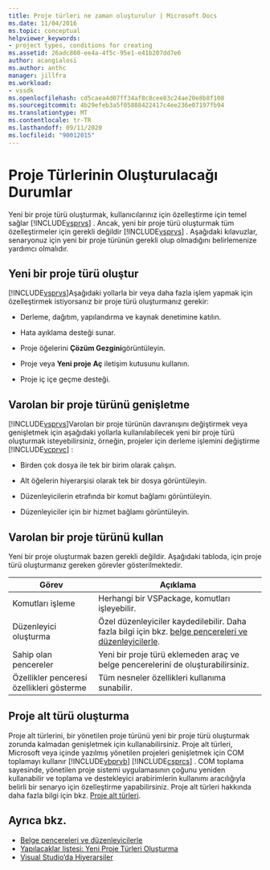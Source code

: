 ```yaml
---
title: Proje türleri ne zaman oluşturulur | Microsoft Docs
ms.date: 11/04/2016
ms.topic: conceptual
helpviewer_keywords:
- project types, conditions for creating
ms.assetid: 26adc860-ee4a-4f5c-95e1-e41b207dd7e6
author: acangialosi
ms.author: anthc
manager: jillfra
ms.workload:
- vssdk
ms.openlocfilehash: cd5caea4d07ff34af8c8cee83c24ae20e8b8f108
ms.sourcegitcommit: 4b29efeb3a5f05888422417c4ee236e07197fb94
ms.translationtype: MT
ms.contentlocale: tr-TR
ms.lasthandoff: 09/11/2020
ms.locfileid: "90012015"
---
```

# <a name="when-to-create-project-types"></a>Proje Türlerinin Oluşturulacağı Durumlar
Yeni bir proje türü oluşturmak, kullanıcılarınız için özelleştirme için temel sağlar [!INCLUDE[vsprvs](../../code-quality/includes/vsprvs_md.md)] . Ancak, yeni bir proje türü oluşturmak tüm özelleştirmeler için gerekli değildir [!INCLUDE[vsprvs](../../code-quality/includes/vsprvs_md.md)] . Aşağıdaki kılavuzlar, senaryonuz için yeni bir proje türünün gerekli olup olmadığını belirlemenize yardımcı olmalıdır.

## <a name="create-a-new-project-type"></a>Yeni bir proje türü oluştur
 [!INCLUDE[vsprvs](../../code-quality/includes/vsprvs_md.md)]Aşağıdaki yollarla bir veya daha fazla işlem yapmak için özelleştirmek istiyorsanız bir proje türü oluşturmanız gerekir:

- Derleme, dağıtım, yapılandırma ve kaynak denetimine katılın.

- Hata ayıklama desteği sunar.

- Proje öğelerini **Çözüm Gezgini**görüntüleyin.

- Proje veya **Yeni proje** **Aç** iletişim kutusunu kullanın.

- Proje iç içe geçme desteği.

## <a name="extend-an-existing-project-type"></a>Varolan bir proje türünü genişletme
 [!INCLUDE[vsprvs](../../code-quality/includes/vsprvs_md.md)]Varolan bir proje türünün davranışını değiştirmek veya genişletmek için aşağıdaki yollarla kullanılabilecek yeni bir proje türü oluşturmak isteyebilirsiniz, örneğin, projeler için derleme işlemini değiştirme [!INCLUDE[vcprvc](../../code-quality/includes/vcprvc_md.md)] :

- Birden çok dosya ile tek bir birim olarak çalışın.

- Alt öğelerin hiyerarşisi olarak tek bir dosya görüntüleyin.

- Düzenleyicilerin etrafında bir komut bağlamı görüntüleyin.

- Düzenleyiciler için bir hizmet bağlamı görüntüleyin.

## <a name="use-an-existing-project-type"></a>Varolan bir proje türünü kullan
 Yeni bir proje oluşturmak bazen gerekli değildir. Aşağıdaki tabloda, için proje türü oluşturmanız gereken görevler gösterilmektedir.

|Görev|Açıklama|
|----------|-----------------|
|Komutları işleme|Herhangi bir VSPackage, komutları işleyebilir.|
|Düzenleyici oluşturma|Özel düzenleyiciler kaydedilebilir. Daha fazla bilgi için bkz. [belge pencereleri ve düzenleyicilerle](/previous-versions/bb165691(v=vs.100)).|
|Sahip olan pencereler|Yeni bir proje türü eklemeden araç ve belge pencerelerini de oluşturabilirsiniz.|
|Özellikler penceresi özellikleri gösterme|Tüm nesneler özellikleri kullanıma sunabilir.|

## <a name="create-a-project-subtype"></a>Proje alt türü oluşturma
 Proje alt türlerini, bir yönetilen proje türünü yeni bir proje türü oluşturmak zorunda kalmadan genişletmek için kullanabilirsiniz. Proje alt türleri, Microsoft veya içinde yazılmış yönetilen projeleri genişletmek için COM toplamayı kullanır [!INCLUDE[vbprvb](../../code-quality/includes/vbprvb_md.md)] [!INCLUDE[csprcs](../../data-tools/includes/csprcs_md.md)] . COM toplama sayesinde, yönetilen proje sistemi uygulamasının çoğunu yeniden kullanabilir ve toplama ve destekleyici arabirimlerin kullanımı aracılığıyla belirli bir senaryo için özelleştirme yapabilirsiniz. Proje alt türleri hakkında daha fazla bilgi için bkz. [Proje alt türleri](../../extensibility/internals/project-subtypes.md).

## <a name="see-also"></a>Ayrıca bkz.
- [Belge pencereleri ve düzenleyicilerle](/previous-versions/bb165691(v=vs.100))
- [Yapılacaklar listesi: Yeni Proje Türleri Oluşturma](../../extensibility/internals/checklist-creating-new-project-types.md)
- [Visual Studio’da Hiyerarşiler](../../extensibility/internals/hierarchies-in-visual-studio.md)